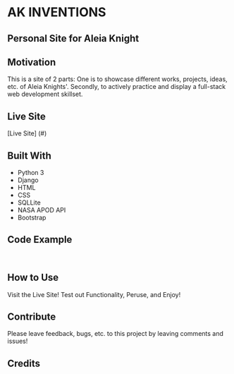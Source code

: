 # AK INVENTIONS
## Personal Site for Aleia Knight

## Motivation
This is a site of 2 parts:
One is to showcase different works, projects, ideas, etc. of Aleia Knights'.
Secondly, to actively practice and display a full-stack web development skillset.


## Live Site
[Live Site] (#)

## Built With
* Python 3
* Django
* HTML
* CSS
* SQLLite
* NASA APOD API
* Bootstrap

## Code Example
```


```


## How to Use
Visit the Live Site! Test out Functionality, Peruse, and Enjoy!

## Contribute
Please leave feedback, bugs, etc. to this project by leaving comments and issues!

## Credits

